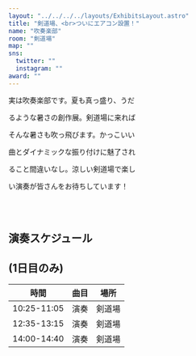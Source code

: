 ```yaml
---
layout: "../../../../layouts/ExhibitsLayout.astro"
title: "剣道場、<br>ついにエアコン設置！"
name: "吹奏楽部"
room: "剣道場"
map: ""
sns:
  twitter: ""
  instagram: ""
award: ""
---
```



実は吹奏楽部です。夏も真っ盛り、うだ

るような暑さの創作展。剣道場に来れば

そんな暑さも吹っ飛びます。かっこいい

曲とダイナミックな振り付けに魅了され

ること間違いなし。涼しい剣道場で楽し

い演奏が皆さんをお待ちしています！


<br><br>

## 演奏スケジュール
## (1日目のみ)

<div class="time-schedule-table">
  <div class="schedule-container">
    <table class="schedule-table">
      <thead>
        <tr>
          <th class="time-header">時間</th>
          <th class="event-header">曲目</th>
          <th class="location-header">場所</th>
        </tr>
      </thead>
      <tbody>
        <tr class="schedule-row">
          <td class="time-cell">10:25-11:05</td>
          <td class="event-cell">演奏</td>
          <td class="location-cell">剣道場</td>
        </tr>
        <tr class="schedule-row">
          <td class="time-cell">12:35-13:15</td>
          <td class="event-cell">演奏</td>
          <td class="location-cell">剣道場</td>
        </tr>
        <tr class="schedule-row">
          <td class="time-cell">14:00-14:40</td>
          <td class="event-cell">演奏</td>
          <td class="location-cell">剣道場</td>
        </tr>
      </tbody>
    </table>
  </div>
</div>